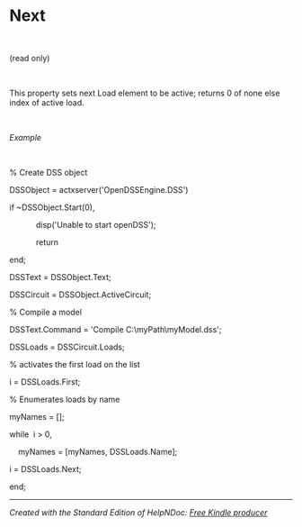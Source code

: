 # Next

&nbsp;

(read only)

&nbsp;

This property sets next Load element to be active; returns 0 of none else index of active load.

&nbsp;

*Example*

&nbsp;

% Create DSS object

DSSObject = actxserver('OpenDSSEngine.DSS')

if ~DSSObject.Start(0),

&nbsp; &nbsp; &nbsp; &nbsp; &nbsp; &nbsp; disp('Unable to start openDSS');

&nbsp; &nbsp; &nbsp; &nbsp; &nbsp; &nbsp; return

end;

DSSText = DSSObject.Text;

DSSCircuit = DSSObject.ActiveCircuit;

% Compile a model &nbsp; &nbsp;

DSSText.Command = 'Compile C:\\myPath\\myModel.dss';

DSSLoads = DSSCircuit.Loads;

% activates the first load on the list

i = DSSLoads.First;

% Enumerates loads by name

myNames = \[\];

while&nbsp; i \> 0,

&nbsp; &nbsp; myNames = \[myNames, DSSLoads.Name\];

i = DSSLoads.Next;

end;

***
_Created with the Standard Edition of HelpNDoc: [Free Kindle producer](<https://www.helpndoc.com/feature-tour/create-ebooks-for-amazon-kindle>)_
